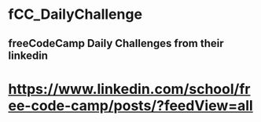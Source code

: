 # fCC_DailyChallenge

## freeCodeCamp Daily Challenges from their linkedin
# https://www.linkedin.com/school/free-code-camp/posts/?feedView=all